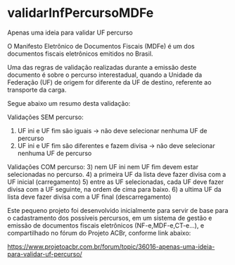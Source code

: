 # validarInfPercursoMDFe
Apenas uma ideia para validar UF percurso

O Manifesto Eletrônico de Documentos Fiscais (MDFe) é um dos documentos fiscais eletrônicos emitidos no Brasil.

Uma das regras de validação realizadas durante a emissão deste documento é sobre o percurso interestadual, quando a Unidade da Federação (UF) de origem for diferente da UF de destino, referente ao transporte da carga.

Segue abaixo um resumo desta validação:

Validações SEM percurso:
1) UF ini e UF fim são iguais
 -> não deve selecionar nenhuma UF de percurso
2) UF ini e UF fim são diferentes e fazem divisa
 -> não deve selecionar nenhuma UF de percurso

Validações COM percurso:
3) nem UF ini nem UF fim devem estar selecionadas no percurso.
4) a primeira UF da lista deve fazer divisa com a UF inicial (carregamento)
5) entre as UF selecionadas, cada UF deve fazer divisa
   com a UF seguinte, na ordem de cima para baixo.
6) a ultima UF da lista deve fazer divisa com a UF final (descarregamento)

Este pequeno projeto foi desenvolvido inicialmente para servir de base para o cadastramento dos possíveis percursos, em um sistema de gestão e emissão de documentos fiscais eletrônicos (NF-e,MDF-e,CT-e...), e compartilhado no fórum do Projeto ACBr, conforme link abaixo:

https://www.projetoacbr.com.br/forum/topic/36016-apenas-uma-ideia-para-validar-uf-percurso/

